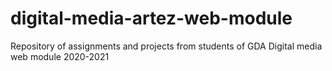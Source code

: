 # digital-media-artez-web-module
Repository of assignments and projects from students of GDA Digital media web module 2020-2021
